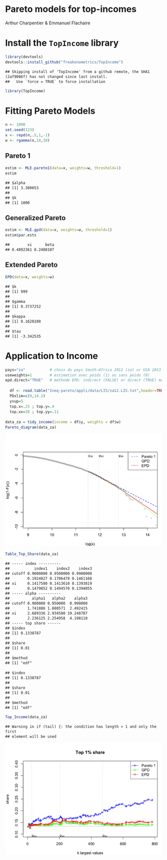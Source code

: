 Pareto models for top-incomes
================
Arthur Charpentier & Emmanuel Flachaire


# Install the `TopIncome` library

``` r
library(devtools)
devtools::install_github("freakonometrics/TopIncome")
```

    ## Skipping install of 'TopIncome' from a github remote, the SHA1 (2af9086f) has not changed since last install.
    ##   Use `force = TRUE` to force installation

``` r
library(TopIncome)
```

# Fitting Pareto Models

``` r
n <- 1000
set.seed(123)
x <- repd(n,.5,1,-1)
w <- rgamma(n,10,10)
```

## Pareto 1

``` r
estim <- MLE.pareto1(data=x, weights=w, threshold=1)
estim
```

    ## $alpha
    ## [1] 3.300653
    ## 
    ## $k
    ## [1] 1000

## Generalized Pareto

``` r
estim <- MLE.gpd(data=x, weights=w, threshold=1)
estim$par.ests
```

    ##        xi      beta 
    ## 0.4892361 0.2488107

## Extended Pareto

``` r
EPD(data=x, weights=w)
```

    ## $k
    ## [1] 999
    ## 
    ## $gamma
    ## [1] 0.3737252
    ## 
    ## $kappa
    ## [1] 0.1628108
    ## 
    ## $tau
    ## [1] -3.342535

# Application to Income

``` r
pays="za"           # choix du pays South-Africa 2012 (za) or USA 2013 (us)
useweights=1        # estimation avec poids (1) ou sans poids (0)
epd.direct="TRUE"   # methode EPD: indirect (FALSE) or direct (TRUE) method

  df <- read.table("Ineq-pareto/appli/data/LIS/za12.LIS.txt",header=TRUE)
  PDxlim=c(9,14.2)
  ysup=5
  top.x=.25 ; top.y=.4
  top.xx=38 ; top.yy=.11

data_za = tidy_income(income = df$y, weights = df$w)
Pareto_diagram(data_za)
```

![](Top-Income_Package_files/figure-gfm/unnamed-chunk-6-1.png)<!-- -->

``` r
Table_Top_Share(data_za)
```

    ## ----- index ----------
    ##           index1    index2    index3
    ## cutoff 0.9000000 0.9500000 0.9900000
    ##        0.1924827 0.1706478 0.1461168
    ## xi     0.1417580 0.1413610 0.1393819
    ##        0.1479852 0.1494570 0.1394055
    ## ----- alpha ----------
    ##          alpha1   alpha2    alpha3
    ## cutoff 0.900000 0.950000  0.990000
    ##        1.741886 1.880571  2.492415
    ## xi     2.689336 2.934580 19.248707
    ##        2.236125 2.254958  4.198110
    ## ----- top share ------
    ## $index
    ## [1] 0.1338787
    ## 
    ## $share
    ## [1] 0.01
    ## 
    ## $method
    ## [1] "edf"

    ## $index
    ## [1] 0.1338787
    ## 
    ## $share
    ## [1] 0.01
    ## 
    ## $method
    ## [1] "edf"

``` r
Top_Income(data_za)
```

    ## Warning in if (tail) {: the condition has length > 1 and only the first
    ## element will be used

![](Top-Income_Package_files/figure-gfm/unnamed-chunk-6-2.png)<!-- -->
